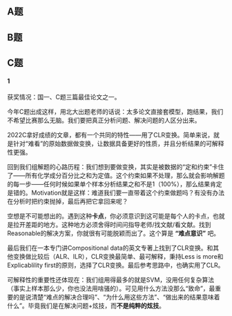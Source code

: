 ## A题


## B题


## C题
#### 1
获奖情况：国一、C题三篇最佳论文之一。  
  
今年C题出成这样，用北大出题老师的话说：太多论文直接套模型，跑结果，我们不希望比赛那么无脑。我们要把真正分析问题、解决问题的人区分出来。  
  
2022C拿好成绩的文章，都有一个共同的特性——用了CLR变换。简单来说，就是针对“难看”的原始数据做变换，让数据具备更好的性质，并且分析结果的可解释性更强。 
  
回到我们组解题的心路历程：我们想到要做变换，其实是被数据的“定和约束”卡住了——所有化学成分百分比之和为定值。这个约束如果不处理，那么就会影响解题的每一步——任何时候如果单个样本分析结果之和不是1（100%），那么结果肯定是错的。Motivation就是这样：难道我们要一直带着这个约束做题吗？有没有办法在分析时把约束抛掉，最后再把它拿回来呢？  
  
空想是不可能想出的。遇到这种**卡点**，你必须意识到这可能是每个人的卡点，也就是拉开差距的地方。这种地方必须舍得时间问指导老师/找文献/看文献。找到Reasonable的解决方案，你就很有可能脱颖而出了。这个算是 **“难点意识”** 吧。  
  
最后我们在一本专门讲Compositional data的英文专著上找到了CLR变换。和其他变换做比较后（ALR、ILR），CLR变换最简单、最可解释，秉持Less is more和Explicablility first的原则，选择了CLR变换。最后参考思路中，也确实用了CLR。  

可解释性的重要性还体现在：我们组用得最多的就是SVM，没用任何复杂算法（事实上样本那么少，你也没法用啥骚的）。可见用什么方法没那么“致命”，最重要的是说清楚“难点的解决合理吗”、“为什么用这些方法”、“做出来的结果意味着什么”。毕竟我们是在解决问题+炫技，而**不是纯粹的炫技**。

